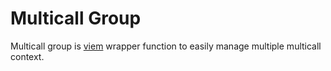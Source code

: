 # Multicall Group
Multicall group is [viem](https://github.com/wevm/viem) wrapper function to easily manage multiple multicall context.


